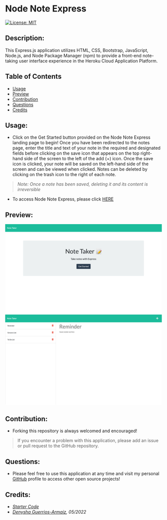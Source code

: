 # Node Note Express

[![License: MIT](https://img.shields.io/badge/License-MIT-yellow.svg)](https://opensource.org/licenses/MIT)

## Description:
This Express.js application utilizes HTML, CSS, Bootstrap, JavaScript, Node.js, and Node Package Manager (npm) to provide a front-end note-taking user interface experience in the Heroku Cloud Application Platform.

## Table of Contents
  - [Usage](#usage)
  - [Preview](#preview)
  - [Contribution](#contribution)
  - [Questions](#questions)
  - [Credits](#credits)

## Usage:
- Click on the Get Started button provided on the Node Note Express landing page to begin! Once you have been redirected to the notes page, enter the title and text of your note in the required and designated fields before clicking on the save icon that appears on the top right-hand side of the screen to the left of the add (+) icon. Once the save icon is clicked, your note will be saved on the left-hand side of the screen and can be viewed when clicked. Notes can be deleted by clicking on the trash icon to the right of each note.

> *Note: Once a note has been saved, deleting it and its content is irreversible*

- To access Node Note Express, please click [HERE](https://node-note-express.herokuapp.com/)

## Preview:
![Screenshot](./public/assets/images/node-note-express-landing-page.png)
![Screenshot](./public/assets/images/node-note-express-notes-page.png)

## Contribution:
- Forking this repository is always welcomed and encouraged!

> If you encounter a problem with this application, please add an issue or pull request to the GitHub repository. 

## Questions:
- Please feel free to use this application at any time and visit my personal [GitHub](https://github.com/denysha-abigail) profile to access other open source projects! 

## Credits:
- *[Starter Code](https://github.com/coding-boot-camp/miniature-eureka)*
- *[Denysha Guerrios-Armaiz](https://github.com/denysha-abigail), 05/2022*
